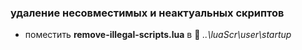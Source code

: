 ### удаление несовместимых и неактуальных скриптов

- поместить **remove-illegal-scripts.lua** в :file_folder: _..\luaScr\user\startup_
